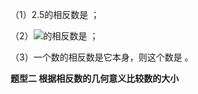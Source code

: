 （1）2.5的相反数是 ；

（2）![](./media/media/image15.wmf)的相反数是 ；

（3）一个数的相反数是它本身，则这个数是 。

**题型二 根据相反数的几何意义比较数的大小**


